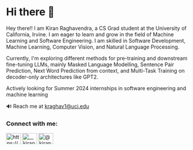 <h1 align="left">Hi there 👋</h1>
Hey there!! 
I am Kiran Raghavendra, a CS Grad student at the University of California, Irvine.
I am eager to learn and grow in the field of Machine Learning and Software Engineering. I am skilled in Software Development, Machine Learning, Computer Vision, and Natural Language Processing. 

Currently, I'm exploring different methods for pre-training and downstream fine-tuning LLMs, mainly Masked Language Modelling, Sentence Pair Prediction, Next Word Prediction from context, and Multi-Task Training on decoder-only architectures like GPT2.

Actively looking for Summer 2024 internships in software engineering and machine learning

🔊 Reach me at kraghav1@uci.edu


<h3 align="left">Connect with me:</h3>
<p align="left">
<a href="https://www.linkedin.com/in/kiranraghavendra789/" target="blank"><img align="center" src="https://raw.githubusercontent.com/rahuldkjain/github-profile-readme-generator/master/src/images/icons/Social/linked-in-alt.svg" alt="https://www.linkedin.com/in/kiranraghavendra789/" height="30" width="40" /></a>
<a href="https://instagram.com/__kiran.r__" target="blank"><img align="center" src="https://raw.githubusercontent.com/rahuldkjain/github-profile-readme-generator/master/src/images/icons/Social/instagram.svg" alt="__kiran.r__" height="30" width="40" /></a>
<a href="https://medium.com/@kiranraghavendra" target="blank"><img align="center" src="https://raw.githubusercontent.com/rahuldkjain/github-profile-readme-generator/master/src/images/icons/Social/medium.svg" alt="@kiranraghavendra" height="30" width="40" /></a>
</p>



